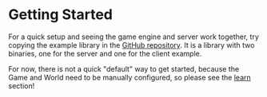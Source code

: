 # Getting Started

For a quick setup and seeing the game engine and server work together, try copying the example library in the [GitHub repository](https://github.com/SebastianDominguezC/blizzard). It is a library with two binaries, one for the server and one for the client example.

For now, there is not a quick "default" way to get started, because the Game and World need to be manually configured, so please see the [learn](./learn.md) section!
